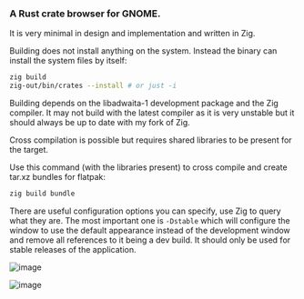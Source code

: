### A Rust crate browser for GNOME.

It is very minimal in design and implementation and written in Zig.

Building does not install anything on the system. Instead the binary can install the system files by itself:
```sh
zig build
zig-out/bin/crates --install # or just -i
```

Building depends on the libadwaita-1 development package and the Zig compiler.
It may not build with the latest compiler as it is very unstable but it should always be up to date with my fork of Zig.

Cross compilation is possible but requires shared libraries to be present for the target.

Use this command (with the libraries present) to cross compile and create tar.xz bundles for flatpak:
```sh
zig build bundle
```

There are useful configuration options you can specify, use Zig to query what they are.
The most important one is `-Dstable` which will configure the window to use the default
appearance instead of the development window and remove all references to it being a dev build.
It should only be used for stable releases of the application.

![image](https://github.com/TeamPuzel/Crates/assets/94306330/4a2bb43e-1dd2-4fbe-be94-41dff84d3983)

![image](https://github.com/TeamPuzel/Crates/assets/94306330/db274838-187f-457a-86b2-ae8d436fef15)
